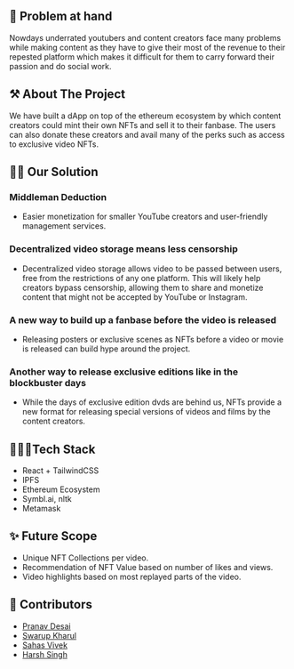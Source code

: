 
## 🧐 Problem at hand 

Nowdays underrated youtubers and content
creators face many problems while making
content as they have to give their most of the
revenue to their repested platform which
makes it difficult for them to carry forward
their passion and do social work.

## ⚒️ About The Project
We have built a dApp on top of the ethereum ecosystem by which content creators could mint their own NFTs and sell it to their fanbase. The users can also donate these creators and avail many of the perks such as access to exclusive video NFTs.

## 🙌🏻 Our Solution
### Middleman Deduction
- Easier monetization for smaller YouTube
creators and user-friendly management
services.
### Decentralized video storage means less censorship
- Decentralized video storage allows video to
be passed between users, free from the
restrictions of any one platform. This will
likely help creators bypass censorship,
allowing them to share and monetize
content that might not be accepted by
YouTube or Instagram.
### A new way to build up a fanbase before the video is released
- Releasing posters or exclusive scenes as NFTs before a video or movie is released can build hype around the project.
### Another way to release exclusive editions like in the blockbuster days
- While the days of exclusive edition dvds are behind us, NFTs provide a new format for releasing special versions of videos and films by the content creators.

## 👩🏻‍💻Tech Stack
 - React + TailwindCSS
 - IPFS
 - Ethereum Ecosystem
 - Symbl.ai, nltk
 - Metamask 
 
## ✨ Future Scope
 - Unique NFT Collections per video.
 - Recommendation of NFT Value based on number of likes and views.
 - Video highlights based on most replayed parts of the video.
 
## 👫 Contributors 
* [Pranav Desai](https://github.com/pranavvdesai)
* [Swarup Kharul](https://github.com/SwarupKharul)
* [Sahas Vivek](https://github.com/sahas-01)
* [Harsh Singh](https://github.com/SwarupKharul)
